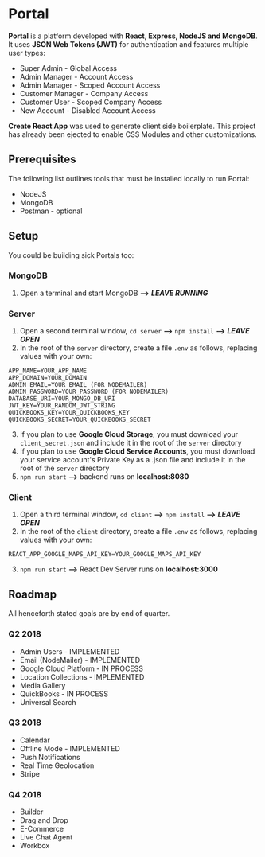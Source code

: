 # Portal

**Portal** is a platform developed with **React, Express, NodeJS and MongoDB**. It uses **JSON Web Tokens (JWT)** for authentication and features multiple user types:

* Super Admin - Global Access
* Admin Manager - Account Access
* Admin Manager - Scoped Account Access
* Customer Manager - Company Access
* Customer User - Scoped Company Access
* New Account - Disabled Account Access

**Create React App** was used to generate client side boilerplate. This project has already been ejected to enable CSS Modules and other customizations.

## Prerequisites

The following list outlines tools that must be installed locally to run Portal:

* NodeJS
* MongoDB
* Postman - optional

## Setup

You could be building sick Portals too:

### MongoDB

1. Open a terminal and start MongoDB **-->** **_LEAVE RUNNING_**

### Server

1. Open a second terminal window, `cd server` **-->** `npm install` **-->** **_LEAVE OPEN_**
2. In the root of the `server` directory, create a file `.env` as follows, replacing values with your own:

```
APP_NAME=YOUR_APP_NAME
APP_DOMAIN=YOUR_DOMAIN
ADMIN_EMAIL=YOUR_EMAIL (FOR NODEMAILER)
ADMIN_PASSWORD=YOUR_PASSWORD (FOR NODEMAILER)
DATABASE_URI=YOUR_MONGO_DB_URI
JWT_KEY=YOUR_RANDOM_JWT_STRING
QUICKBOOKS_KEY=YOUR_QUICKBOOKS_KEY
QUICKBOOKS_SECRET=YOUR_QUICKBOOKS_SECRET
```

3. If you plan to use **Google Cloud Storage**, you must download your `client_secret.json` and include it in the root of the `server` directory
4. If you plan to use **Google Cloud Service Accounts**, you must download your service account's Private Key as a .json file and include it in the root of the `server` directory
5. `npm run start` **-->** backend runs on **localhost:8080**

### Client

1. Open a third terminal window, `cd client` **-->** `npm install` **-->** **_LEAVE OPEN_**
2. In the root of the `client` directory, create a file `.env` as follows, replacing values with your own:

```
REACT_APP_GOOGLE_MAPS_API_KEY=YOUR_GOOGLE_MAPS_API_KEY
```

3. `npm run start` **-->** React Dev Server runs on **localhost:3000**

## Roadmap

All henceforth stated goals are by end of quarter.

### Q2 2018

* Admin Users - IMPLEMENTED
* Email (NodeMailer) - IMPLEMENTED
* Google Cloud Platform - IN PROCESS
* Location Collections - IMPLEMENTED
* Media Gallery
* QuickBooks - IN PROCESS
* Universal Search

### Q3 2018

* Calendar
* Offline Mode - IMPLEMENTED
* Push Notifications
* Real Time Geolocation
* Stripe

### Q4 2018

* Builder
* Drag and Drop
* E-Commerce
* Live Chat Agent
* Workbox
